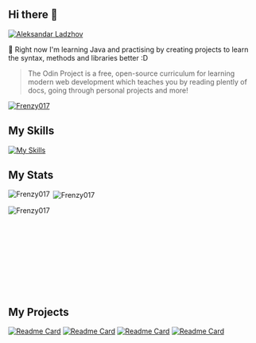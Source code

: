 ## Hi there 👋

<div align="left">
    <a href="https://git.io/typing-svg"><img src="https://readme-typing-svg.herokuapp.com?font=Sriracha&size=35&duration=3000&color=FCDFA0&center=false&width=630&lines=My+name+is+Aleksandar+Ladzhov!;A+front-end+enthusiast;A+professional+esports+freelance+coach;I+like+tinkering+with+computers!" alt="Aleksandar Ladzhov"></a>
</div>

🌱 Right now I'm learning Java and practising by creating projects to learn the syntax, methods and libraries better :D

> The Odin Project is a free, open-source curriculum for learning modern web development which teaches you by reading plently of docs, going through personal projects and more!
>
> 
<p align="left"> <a href="https://github.com/ryo-ma/github-profile-trophy"><img src="https://github-profile-trophy.vercel.app/?username=Frenzy017&theme=juicyfresh&no-bg=true&row=1&margin-w=20&margin-h=20" alt="Frenzy017" /></a> </p>


## My Skills

[![My Skills](https://skillicons.dev/icons?i=react,ts,javascript,html,css,tailwind,vite,babel,git,vscode,idea&perline=12)](https://skillicons.dev)

## My Stats
<div>
<p><img align="left" src="https://github-readme-stats.vercel.app/api/top-langs?username=Frenzy017&show_icons=true&locale=en&layout=compact&theme=vision-friendly-dark&show_icons=true" alt="Frenzy017"/></p>
<p>&nbsp;<img align="center" src="https://github-readme-stats.vercel.app/api?username=Frenzy017&show_icons=true&locale=en&theme=vision-friendly-dark&show_icons=true" alt="Frenzy017"  &nbsp;/></p>
<p><img align="left" src="https://github-readme-streak-stats.herokuapp.com/?user=Frenzy017&theme=vision-friendly-dark&show_icons=true" alt="Frenzy017"   /></p> 
</div>
<br /><br /><br /><br /><br /><br /><br /><br /><br /><br />


## My Projects

[![Readme Card](https://github-readme-stats-sigma-five.vercel.app/api/pin/?username=Frenzy017&theme=vision-friendly-dark&repo=admin-dashboard)](https://github.com/Frenzy017/admin-dashboard) 
[![Readme Card](https://github-readme-stats-sigma-five.vercel.app/api/pin/?username=Frenzy017&theme=vision-friendly-dark&repo=task-manager)](https://github.com/Frenzy017/task-manager)
[![Readme Card](https://github-readme-stats-sigma-five.vercel.app/api/pin/?username=Frenzy017&theme=vision-friendly-dark&repo=cv-application)](https://github.com/Frenzy017/cv-application)
[![Readme Card](https://github-readme-stats-sigma-five.vercel.app/api/pin/?username=Frenzy017&theme=vision-friendly-dark&repo=pc-shop)](https://github.com/Frenzy017/pc-shop)


<!--
**Frenzy017/Frenzy017** is a ✨ _special_ ✨ repository because its `README.md` (this file) appears on your GitHub profile.

Here are some ideas to get you started:

- 🔭 I’m currently working on ...
- 🌱 I’m currently learning ...
- 👯 I’m looking to collaborate on ...
- 🤔 I’m looking for help with ...
- 💬 Ask me about ...
- 📫 How to reach me: ...
- 😄 Pronouns: ...
- ⚡ Fun fact: ...
-->
